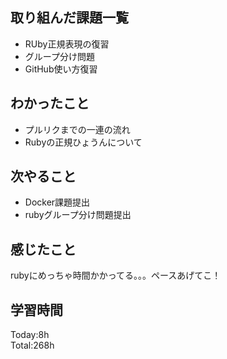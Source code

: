 ## 取り組んだ課題一覧
- RUby正規表現の復習
- グループ分け問題
- GitHub使い方復習
## わかったこと
- プルリクまでの一連の流れ
- Rubyの正規ひょうんについて
## 次やること
- Docker課題提出
- rubyグループ分け問題提出
## 感じたこと
rubyにめっちゃ時間かかってる。。。ペースあげてこ！
## 学習時間
Today:8h  
Total:268h  
